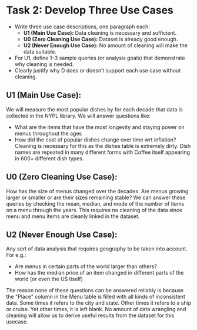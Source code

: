 # Task 2: Develop Three Use Cases
- Write three use case descriptions, one paragraph each:
  - **U1 (Main Use Case):** Data cleaning is necessary and sufficient.
  - **U0 (Zero Cleaning Use Case):** Dataset is already good enough.
  - **U2 (Never Enough Use Case):** No amount of cleaning will make the data suitable.
- For U1, define 1–3 sample queries (or analysis goals) that demonstrate why cleaning is needed.
- Clearly justify why D does or doesn’t support each use case without cleaning.


## U1 (Main Use Case):
We will measure the most popular dishes by for each decade that data is collected in the NYPL library.
We will answer questions like:
- What are the items that have the most longevity and staying power on menus throughout the ages
- How did the cost of popular dishes change over time wrt inflation?
Cleaning is necessary for this as the dishes table is extremely dirty.
Dish names are repeated in many different forms with Coffee itself appearing in 600+ different dish types.

## U0 (Zero Cleaning Use Case):
How has the size of menus changed over the decades.
Are menus growing larger or smaller or are their sizes remaining stable?
We can answer these queries by checking the mean, median, and mode of the number of items on a menu through the years.
This requires no cleaning of the data since menu and menu items are cleanly linked in the dataset.

## U2 (Never Enough Use Case):
Any sort of data analysis that requires geography to be taken into account.
For e.g.:
- Are menus in certain parts of the world larger than others?
- How has the median price of an item changed in different parts of the world (or even the US itself)

The reason none of these questions can be answered reliably is because the "Place" column in the Menu table is filled with all kinds of inconsistent data.
Some times it refers to the city and state. Other times it refers to a ship or cruise.
Yet other times, it is left blank.
No amount of data wrangling and cleaning will allow us to derive useful results from the dataset for this usecase.


